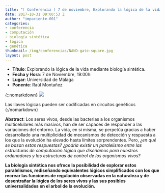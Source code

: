 ```yaml
---
title: "[ Conferencia ] 7 de noviembre, Explorando la lógica de la vida mediante biología sintética."
date: 2017-10-31 09:00:53 Z
author: "impaciente-001"
categories:
- conferencia
- computación
- biología sintética
- lógica
- genética
thumbnail: /img/conferencias/NAND-gate-square.jpg
layout: post
---
```


- **Título**: Explorando la lógica de la vida mediante biología sintética.
- **Fecha y Hora**: 7 de Noviembre, 19:00h
- **Lugar**: Universidad de Málaga
- **Ponente**: Raúl Montañez

{::nomarkdown}
<img src="{{ site.baseurl }}/img/conferencias/NAND-gate.png">
<div class="piefoto"> Las llaves lógicas pueden ser codificadas en circuitos genéticos </div>
{:/nomarkdown}

**Abstract**:
Los seres vivos, desde las bacterias a los organismos multicelulares más masivos, han de ser capaces de responder a las variaciones del entorno. La vida, en si misma, se perpetúa gracias a haber desarrollado una multiplicidad de mecanismos de detección y respuesta a los que la evolución ha elevado hasta límites sorprendentes. Pero, *¿en qué se basan estas respuestas?* *¿podría existir un paralelismo entre las estructuras de computación lógica que diseñamos para nuestros ordenadores y las estructuras de control de los organismos vivos?*

**La biología sintética nos ofrece la posibilidad de explorar estos paralelismos, rediseñando equivalentes lógicos simplificados con los que recrear las funciones de regulación observadas en la naturaleza y de desentrañar la lógica de los seres vivos y las sus posibles universalidades en el arbol de la evolución.**
